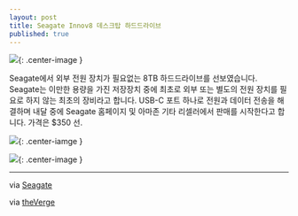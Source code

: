 ```yaml
---
layout: post
title: Seagate Innov8 데스크탑 하드드라이브
published: true
---
```


![](http://www.seagate.com/files/www-content/about/newsroom/media-kits/_shared/images/innov8/innov8-main-packaging-hi-res-1-3000x3000.jpg){: .center-image }

Seagate에서 외부 전원 장치가 필요없는 8TB 하드드라이브를 선보였습니다. Seagate는 이만한 용량을 가진 저장장치 중에 최초로 외부 또는 별도의 전원 장치를 필요로 하지 않는 최초의 장비라고 합니다. USB-C 포트 하나로 전원과 데이터 전송을 해결하며 내달 중에 Seagate 홈페이지 및 아마존 기타 리셀러에서 판매를 시작한다고 합니다. 가격은 $350 선.

![](http://www.seagate.com/files/www-content/about/newsroom/media-kits/_shared/images/innov8/innov8-top-hi-res-3000x3000.jpg){: .center-iamge }  
  
![](http://www.seagate.com/files/www-content/about/newsroom/media-kits/_shared/images/innov8/innov8-right-hi-res-3000x3000.jpg){: .center-image }

- - -

via [Seagate](http://www.seagate.com/kr/ko/about-seagate/news/seagate-launches-worlds-first-usb-powered-master-pr/)

via [theVerge](http://www.theverge.com/2016/3/30/11331228/seagate-innov8-8tb-usb-c-drive-hard-drive-pricing-release-date)
